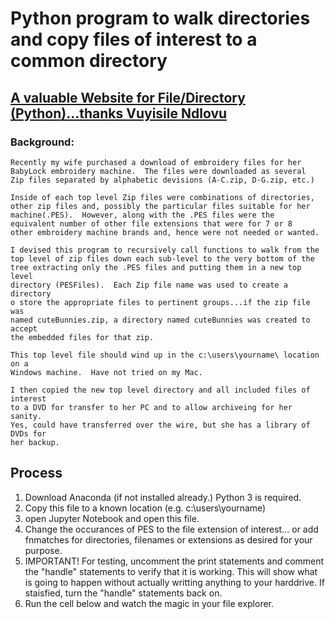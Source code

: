 # Python program to walk directories and copy files of interest to a common directory
## [A valuable Website for File/Directory (Python)...thanks Vuyisile Ndlovu ](https://realpython.com/working-with-files-in-python/#copying-moving-and-renaming-files-and-directories)

### Background: 
    Recently my wife purchased a download of embroidery files for her 
    BabyLock embroidery machine.  The files were downloaded as several 
    Zip files separated by alphabetic devisions (A-C.zip, D-G.zip, etc.)
    
    Inside of each top level Zip files were combinations of directories, 
    other zip files and, possibly the particular files suitable for her 
    machine(.PES).  However, along with the .PES files were the 
    equivalent number of other file extensions that were for 7 or 8 
    other embroidery machine brands and, hence were not needed or wanted.
    
    I devised this program to recursively call functions to walk from the 
    top level of zip files down each sub-level to the very bottom of the 
    tree extracting only the .PES files and putting them in a new top level 
    directory (PESFiles).  Each Zip file name was used to create a directory 
    o store the appropriate files to pertinent groups...if the zip file was 
    named cuteBunnies.zip, a directory named cuteBunnies was created to accept 
    the embedded files for that zip.
    
    This top level file should wind up in the c:\users\yourname\ location on a 
    Windows machine.  Have not tried on my Mac.
    
    I then copied the new top level directory and all included files of interest 
    to a DVD for transfer to her PC and to allow archiveing for her sanity.
    Yes, could have transferred over the wire, but she has a library of DVDs for
    her backup.
    
## Process
1. Download Anaconda (if not installed already.) Python 3 is required.
1. Copy this file to a known location (e.g. c:\users\yourname\)
1. open Jupyter Notebook and open this file.
1. Change the occurances of PES to the file extension of interest...
    or add fnmatches for directories, filenames or extensions as desired for your purpose.
1. IMPORTANT! For testing, uncomment the print statements and comment the "handle" statements to 
    verify that it is working.  This will show what is going to happen without actually writting anything
    to your harddrive.  If staisfied, turn the "handle" statements back on.
1. Run the cell below and watch the magic in your file explorer.

